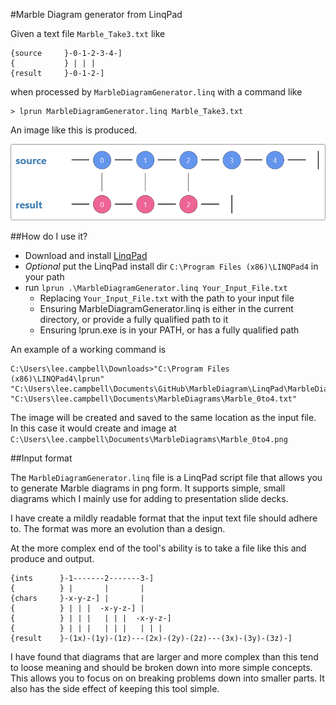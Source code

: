 #Marble Diagram generator from LinqPad

Given a text file `Marble_Take3.txt` like

	{source     }-0-1-2-3-4-]
	{           } | | | 
	{result     }-0-1-2-]

when processed by `MarbleDiagramGenerator.linq` with a command like

	> lprun MarbleDiagramGenerator.linq Marble_Take3.txt

An image like this is produced.

![Marble diagram of the Take(3) operator applied to an Interval sequence](https://raw.githubusercontent.com/LeeCampbell/MarbleDiagram/master/LinqPad/Resources/Marble_Take3.png)

##How do I use it?

 * Download and install [LinqPad](https://www.linqpad.net/)
 * *Optional* put the LinqPad install dir `C:\Program Files (x86)\LINQPad4` in your path
 * run `lprun .\MarbleDiagramGenerator.linq Your_Input_File.txt`
 	* Replacing `Your_Input_File.txt` with the path to your input file
 	* Ensuring  MarbleDiagramGenerator.linq is either in the current directory, or provide a fully qualified path to it
 	* Ensuring lprun.exe is in your PATH, or has a fully qualified path  

An example of a working command is 

	C:\Users\lee.campbell\Downloads>"C:\Program Files (x86)\LINQPad4\lprun" "C:\Users\lee.campbell\Documents\GitHub\MarbleDiagram\LinqPad\MarbleDiagramGenerator.linq" "C:\Users\lee.campbell\Documents\MarbleDiagrams\Marble_0to4.txt"

The image will be created and saved to the same location as the input file.
In this case it would create and image at `C:\Users\lee.campbell\Documents\MarbleDiagrams\Marble_0to4.png`

##Input format

The `MarbleDiagramGenerator.linq` file is a LinqPad script file that allows you to generate Marble diagrams in png form. It supports simple, small diagrams which I mainly use for adding to presentation slide decks.

I have create a mildly readable format that the input text file should adhere to. 
The format was more an evolution than a design.

At the more complex end of the tool's ability is to take a file like this and produce and output.

    {ints      }-1-------2-------3-]
	{          } |       |       |
	{chars     }-x-y-z-] |       |
	{          } | | |  -x-y-z-] |
	{          } | | |   | | |  -x-y-z-]
	{          } | | |   | | |   | | | 
	{result    }-(1x)-(1y)-(1z)---(2x)-(2y)-(2z)---(3x)-(3y)-(3z)-]

I have found that diagrams that are larger and more complex than this tend to loose meaning and should be broken down into more simple concepts.
This allows you to focus on on breaking problems down into smaller parts.
It also has the side effect of keeping this tool simple.
